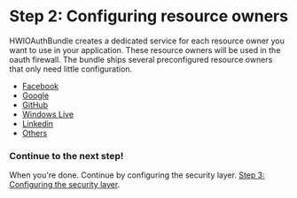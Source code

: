 Step 2: Configuring resource owners
===================================
HWIOAuthBundle creates a dedicated service for each resource owner you want to
use in your application. These resource owners will be used in the oauth
firewall. The bundle ships several preconfigured resource owners that only
need little configuration.

- [Facebook](2x-facebook.md)
- [Google](2x-google.md)
- [GitHub](2x-github.md)
- [Windows Live](2x-windows_live.md)
- [Linkedin](2x-linkedin.md)
- [Others](2x-others.md)

### Continue to the next step!
When you're done. Continue by configuring the security layer.
[Step 3: Configuring the security layer](3-configuring_the_security_layer.md).
